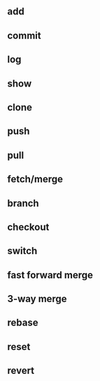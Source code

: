 ## add

## commit

## log

## show

## clone

## push

## pull

## fetch/merge

## branch

## checkout

## switch

## fast forward merge

## 3-way merge

## rebase

## reset

## revert
